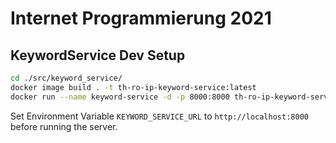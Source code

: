 # Internet Programmierung 2021

## KeywordService Dev Setup

```bash
cd ./src/keyword_service/
docker image build . -t th-ro-ip-keyword-service:latest
docker run --name keyword-service -d -p 8000:8000 th-ro-ip-keyword-service:latest
```

Set Environment Variable `KEYWORD_SERVICE_URL` to `http://localhost:8000` before running the server.
